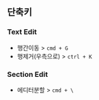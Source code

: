 



##  단축키

### Text Edit

- 행간이동 > `cmd + G` 
- 행제거(우측으로) > `ctrl + K`



### Section Edit

- 에디터분할 > `cmd + \`

